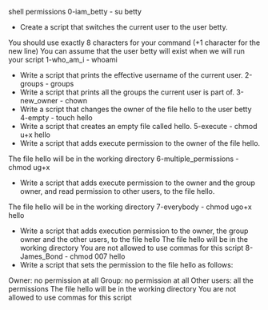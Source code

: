 shell permissions
0-iam_betty - su betty
* Create a script that switches the current user to the user betty.

You should use exactly 8 characters for your command (+1 character for the new line)
You can assume that the user betty will exist when we will run your script
1-who_am_i - whoami
* Write a script that prints the effective username of the current user.
2-groups - groups
* Write a script that prints all the groups the current user is part of.
3-new_owner - chown
* Write a script that changes the owner of the file hello to the user betty
4-empty - touch hello
* Write a script that creates an empty file called hello.
5-execute - chmod u+x hello 
* Write a script that adds execute permission to the owner of the file hello.

The file hello will be in the working directory
6-multiple_permissions - chmod ug+x
* Write a script that adds execute permission to the owner and the group owner, and read permission to other users, to the file hello.

The file hello will be in the working directory
7-everybody - chmod ugo+x hello
* Write a script that adds execution permission to the owner, the group owner and the other users, to the file hello
The file hello will be in the working directory
You are not allowed to use commas for this script
8-James_Bond - chmod 007 hello
* Write a script that sets the permission to the file hello as follows:

Owner: no permission at all
Group: no permission at all
Other users: all the permissions
The file hello will be in the working directory You are not allowed to use commas for this script



